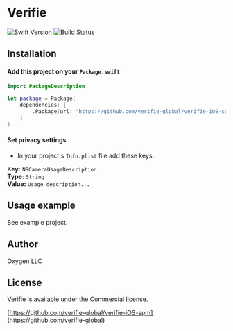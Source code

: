 # Verifie
[![Swift Version][swift-image]][swift-url]
[![Build Status][travis-image]][travis-url]

## Installation

#### Add this project on your `Package.swift`

```swift
import PackageDescription

let package = Package(
    dependencies: [
        .Package(url: "https://github.com/verifie-global/verifie-iOS-spm")
    ]
)
```

#### Set privacy settings
- In your project's `Info.plist` file add these keys:  

**Key:** `NSCameraUsageDescription`  
**Type:** `String`  
**Value:** `Usage description...`

## Usage example

See example project.

## Author
Oxygen LLC

## License

Verifie is available under the Commercial license.

[https://github.com/verifie-global/verifie-iOS-spm](https://github.com/verifie-global)

[swift-image]:https://img.shields.io/badge/swift-5.0-orange.svg
[swift-url]: https://swift.org/
[travis-image]: https://img.shields.io/travis/dbader/node-datadog-metrics/master.svg
[travis-url]: https://travis-ci.org/dbader/node-datadog-metrics
